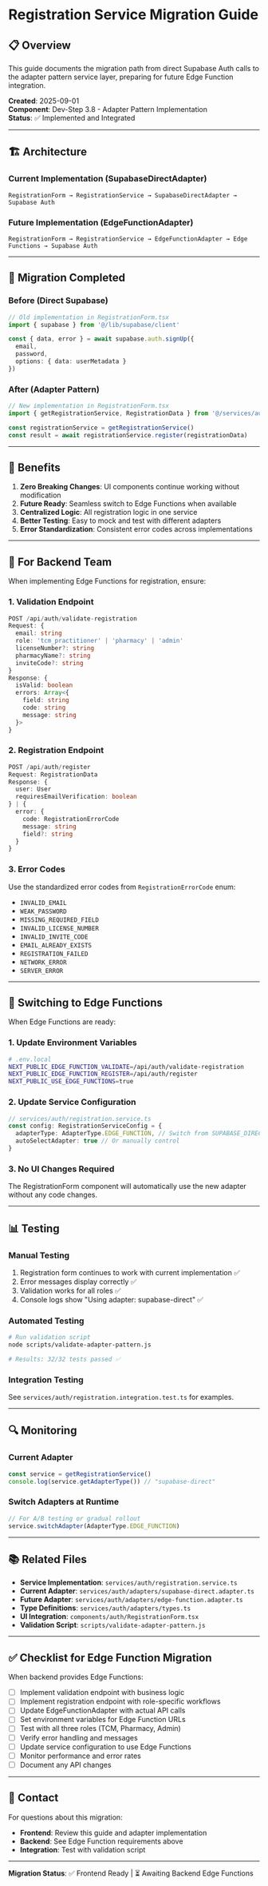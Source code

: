 # Registration Service Migration Guide

## 📋 Overview

This guide documents the migration path from direct Supabase Auth calls to the adapter pattern service layer, preparing for future Edge Function integration.

**Created**: 2025-09-01  
**Component**: Dev-Step 3.8 - Adapter Pattern Implementation  
**Status**: ✅ Implemented and Integrated

---

## 🏗️ Architecture

### Current Implementation (SupabaseDirectAdapter)
```
RegistrationForm → RegistrationService → SupabaseDirectAdapter → Supabase Auth
```

### Future Implementation (EdgeFunctionAdapter)
```
RegistrationForm → RegistrationService → EdgeFunctionAdapter → Edge Functions → Supabase Auth
```

---

## 🔄 Migration Completed

### Before (Direct Supabase)
```typescript
// Old implementation in RegistrationForm.tsx
import { supabase } from '@/lib/supabase/client'

const { data, error } = await supabase.auth.signUp({
  email,
  password,
  options: { data: userMetadata }
})
```

### After (Adapter Pattern)
```typescript
// New implementation in RegistrationForm.tsx
import { getRegistrationService, RegistrationData } from '@/services/auth'

const registrationService = getRegistrationService()
const result = await registrationService.register(registrationData)
```

---

## 🎯 Benefits

1. **Zero Breaking Changes**: UI components continue working without modification
2. **Future Ready**: Seamless switch to Edge Functions when available
3. **Centralized Logic**: All registration logic in one service
4. **Better Testing**: Easy to mock and test with different adapters
5. **Error Standardization**: Consistent error codes across implementations

---

## 📝 For Backend Team

When implementing Edge Functions for registration, ensure:

### 1. Validation Endpoint
```typescript
POST /api/auth/validate-registration
Request: {
  email: string
  role: 'tcm_practitioner' | 'pharmacy' | 'admin'
  licenseNumber?: string
  pharmacyName?: string
  inviteCode?: string
}
Response: {
  isValid: boolean
  errors: Array<{
    field: string
    code: string
    message: string
  }>
}
```

### 2. Registration Endpoint
```typescript
POST /api/auth/register
Request: RegistrationData
Response: {
  user: User
  requiresEmailVerification: boolean
} | {
  error: {
    code: RegistrationErrorCode
    message: string
    field?: string
  }
}
```

### 3. Error Codes
Use the standardized error codes from `RegistrationErrorCode` enum:
- `INVALID_EMAIL`
- `WEAK_PASSWORD`
- `MISSING_REQUIRED_FIELD`
- `INVALID_LICENSE_NUMBER`
- `INVALID_INVITE_CODE`
- `EMAIL_ALREADY_EXISTS`
- `REGISTRATION_FAILED`
- `NETWORK_ERROR`
- `SERVER_ERROR`

---

## 🚀 Switching to Edge Functions

When Edge Functions are ready:

### 1. Update Environment Variables
```bash
# .env.local
NEXT_PUBLIC_EDGE_FUNCTION_VALIDATE=/api/auth/validate-registration
NEXT_PUBLIC_EDGE_FUNCTION_REGISTER=/api/auth/register
NEXT_PUBLIC_USE_EDGE_FUNCTIONS=true
```

### 2. Update Service Configuration
```typescript
// services/auth/registration.service.ts
const config: RegistrationServiceConfig = {
  adapterType: AdapterType.EDGE_FUNCTION, // Switch from SUPABASE_DIRECT
  autoSelectAdapter: true // Or manually control
}
```

### 3. No UI Changes Required
The RegistrationForm component will automatically use the new adapter without any code changes.

---

## 📊 Testing

### Manual Testing
1. Registration form continues to work with current implementation ✅
2. Error messages display correctly ✅
3. Validation works for all roles ✅
4. Console logs show "Using adapter: supabase-direct" ✅

### Automated Testing
```bash
# Run validation script
node scripts/validate-adapter-pattern.js

# Results: 32/32 tests passed ✅
```

### Integration Testing
See `services/auth/registration.integration.test.ts` for examples.

---

## 🔍 Monitoring

### Current Adapter
```typescript
const service = getRegistrationService()
console.log(service.getAdapterType()) // "supabase-direct"
```

### Switch Adapters at Runtime
```typescript
// For A/B testing or gradual rollout
service.switchAdapter(AdapterType.EDGE_FUNCTION)
```

---

## 📚 Related Files

- **Service Implementation**: `services/auth/registration.service.ts`
- **Current Adapter**: `services/auth/adapters/supabase-direct.adapter.ts`
- **Future Adapter**: `services/auth/adapters/edge-function.adapter.ts`
- **Type Definitions**: `services/auth/adapters/types.ts`
- **UI Integration**: `components/auth/RegistrationForm.tsx`
- **Validation Script**: `scripts/validate-adapter-pattern.js`

---

## ✅ Checklist for Edge Function Migration

When backend provides Edge Functions:

- [ ] Implement validation endpoint with business logic
- [ ] Implement registration endpoint with role-specific workflows
- [ ] Update EdgeFunctionAdapter with actual API calls
- [ ] Set environment variables for Edge Function URLs
- [ ] Test with all three roles (TCM, Pharmacy, Admin)
- [ ] Verify error handling and messages
- [ ] Update service configuration to use Edge Functions
- [ ] Monitor performance and error rates
- [ ] Document any API changes

---

## 🤝 Contact

For questions about this migration:
- **Frontend**: Review this guide and adapter implementation
- **Backend**: See Edge Function requirements above
- **Integration**: Test with validation script

---

**Migration Status**: ✅ Frontend Ready | ⏳ Awaiting Backend Edge Functions